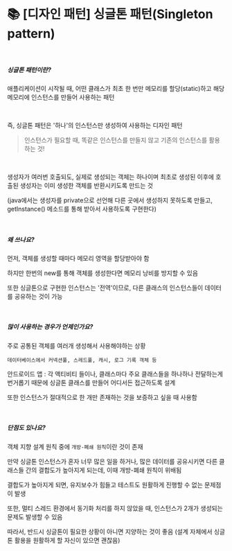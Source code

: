 # 📚 [디자인 패턴] 싱글톤 패턴(Singleton pattern)

<br>

##### *싱글톤 패턴이란?*

애플리케이션이 시작될 때, 어떤 클래스가 최초 한 번만 메모리를 할당(static)하고 해당 메모리에 인스턴스를 만들어 사용하는 패턴

<br>

즉, 싱글톤 패턴은 '하나'의 인스턴스만 생성하여 사용하는 디자인 패턴

> 인스턴스가 필요할 때, 똑같은 인스턴스를 만들지 않고 기존의 인스턴스를 활용하는 것!

<br>

생성자가 여러번 호출되도, 실제로 생성되는 객체는 하나이며 최초로 생성된 이후에 호출된 생성자는 이미 생성한 객체를 반환시키도록 만드는 것

(java에서는 생성자를 private으로 선언해 다른 곳에서 생성하지 못하도록 만들고, getInstance() 메소드를 통해 받아서 사용하도록 구현한다)

<br>

##### *왜 쓰나요?*

먼저, 객체를 생성할 때마다 메모리 영역을 할당받아야 함

하지만 한번의 new를 통해 객체를 생성한다면 메모리 낭비를 방지할 수 있음

또한 싱글톤으로 구현한 인스턴스는 '전역'이므로, 다른 클래스의 인스턴스들이 데이터를 공유하는 것이 가능

<br>

##### *많이 사용하는 경우가 언제인가요?*

주로 공통된 객체를 여러개 생성해서 사용해야하는 상황

```
데이터베이스에서 커넥션풀, 스레드풀, 캐시, 로그 기록 객체 등
```

안드로이드 앱 : 각 액티비티 들이나, 클래스마다 주요 클래스들을 하나하나 전달하는게 번거롭기 때문에 싱글톤 클래스를 만들어 어디서든 접근하도록 설계

또한 인스턴스가 절대적으로 한 개만 존재하는 것을 보증하고 싶을 때 사용함

<br>

##### *단점도 있나요?*

객체 지향 설계 원칙 중에 `개방-폐쇄 원칙`이란 것이 존재

만약 싱글톤 인스턴스가 혼자 너무 많은 일을 하거나, 많은 데이터를 공유시키면 다른 클래스들 간의 결합도가 높아지게 되는데, 이때 개방-폐쇄 원칙이 위배됨

결합도가 높아지게 되면, 유지보수가 힘들고 테스트도 원활하게 진행할 수 없는 문제점이 발생

또한, 멀티 스레드 환경에서 동기화 처리를 하지 않았을 때, 인스턴스가 2개가 생성되는 문제도 발생할 수 있음

따라서, 반드시 싱글톤이 필요한 상황이 아니면 지양하는 것이 좋음 (설계 자체에서 싱글톤 활용을 원활하게 할 자신이 있으면 괜찮음)

<br>
